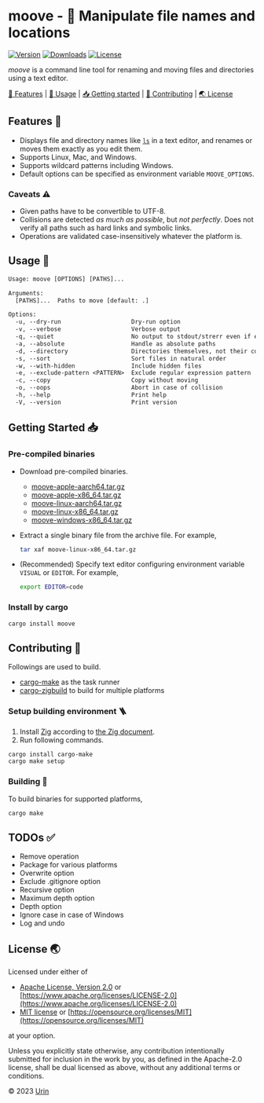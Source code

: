 # moove - 🚚 Manipulate file names and locations

[![Version][image-version]][url-version]
[![Downloads][image-downloads]][url-latest-release]
[![License][image-license]](#license-)

*moove* is a command line tool for renaming and moving files and directories using a text editor.

[🎨 Features](#features-) \|
[🚀 Usage](#usage-) \|
[📥 Getting started](#getting-started-) \|
[💙 Contributing](#contributing-) \|
[🌏 License](#license-)


## Features 🎨

- Displays file and directory names like [`ls`](https://man7.org/linux/man-pages/man1/ls.1.html) in a text editor,
  and renames or moves them exactly as you edit them.
- Supports Linux, Mac, and Windows.
- Supports wildcard patterns including Windows.
- Default options can be specified as environment variable `MOOVE_OPTIONS`.

### Caveats ⚠

- Given paths have to be convertible to UTF-8.
- Collisions are detected *as much as possible*, but *not perfectly*.
  Does not verify all paths such as hard links and symbolic links.
- Operations are validated case-insensitively whatever the platform is.

## Usage 🚀

```txt
Usage: moove [OPTIONS] [PATHS]...

Arguments:
  [PATHS]...  Paths to move [default: .]

Options:
  -u, --dry-run                    Dry-run option
  -v, --verbose                    Verbose output
  -q, --quiet                      No output to stdout/strerr even if error
  -a, --absolute                   Handle as absolute paths
  -d, --directory                  Directories themselves, not their contents
  -s, --sort                       Sort files in natural order
  -w, --with-hidden                Include hidden files
  -e, --exclude-pattern <PATTERN>  Exclude regular expression pattern
  -c, --copy                       Copy without moving
  -o, --oops                       Abort in case of collision
  -h, --help                       Print help
  -V, --version                    Print version
```

## Getting Started 📥

### Pre-compiled binaries

- Download pre-compiled binaries.
  - [moove-apple-aarch64.tar.gz](https://github.com/urin/moove/releases/latest/download/moove-apple-aarch64.tar.gz)
  - [moove-apple-x86_64.tar.gz](https://github.com/urin/moove/releases/latest/download/moove-apple-x86_64.tar.gz)
  - [moove-linux-aarch64.tar.gz](https://github.com/urin/moove/releases/latest/download/moove-linux-aarch64.tar.gz)
  - [moove-linux-x86_64.tar.gz](https://github.com/urin/moove/releases/latest/download/moove-linux-x86_64.tar.gz)
  - [moove-windows-x86_64.tar.gz](https://github.com/urin/moove/releases/latest/download/moove-windows-x86_64.tar.gz)

- Extract a single binary file from the archive file. For example,
  ```sh
  tar xaf moove-linux-x86_64.tar.gz
  ```

- (Recommended) Specify text editor configuring environment variable `VISUAL` or `EDITOR`.
  For example,
  ```sh
  export EDITOR=code
  ```

### Install by cargo

```sh
cargo install moove
```

## Contributing 💙

Followings are used to build.

- [cargo-make](https://crates.io/crates/cargo-make/) as the task runner
- [cargo-zigbuild](https://crates.io/crates/cargo-zigbuild) to build for multiple platforms

### Setup building environment 🪜

1. Install [Zig](https://ziglang.org/) according to [the Zig document](https://ziglang.org/learn/getting-started/#installing-zig).
2. Run following commands.
```sh
cargo install cargo-make
cargo make setup
```

### Building 🔨

To build binaries for supported platforms,

```sh
cargo make
```

## TODOs ✅

- Remove operation
- Package for various platforms
- Overwrite option
- Exclude .gitignore option
- Recursive option
- Maximum depth option
- Depth option
- Ignore case in case of Windows
- Log and undo

## License 🌏

Licensed under either of

- [Apache License, Version 2.0][url-license-apache] or
  [https://www.apache.org/licenses/LICENSE-2.0](https://www.apache.org/licenses/LICENSE-2.0)
- [MIT license][url-license-mit] or
  [https://opensource.org/licenses/MIT](https://opensource.org/licenses/MIT)

at your option.

Unless you explicitly state otherwise, any contribution intentionally submitted
for inclusion in the work by you, as defined in the Apache-2.0 license, shall be
dual licensed as above, without any additional terms or conditions.

© 2023 [Urin](https://github.com/urin)

<!-- Reference -->

[image-license]: https://img.shields.io/badge/license-MIT%2FApache--2.0-lightgrey?style=flat
[image-downloads]: https://img.shields.io/github/downloads/urin/moove/total?style=flat
[image-version]: https://img.shields.io/crates/v/moove.svg?style=flat

[url-license-mit]: https://github.com/urin/moove/blob/main/LICENSE-MIT
[url-license-apache]: https://github.com/urin/moove/blob/main/LICENSE-APACHE
[url-latest-release]: https://github.com/urin/moove/releases/latest
[url-releases]: https://github.com/urin/moove/releases
[url-version]: https://crates.io/crates/moove
